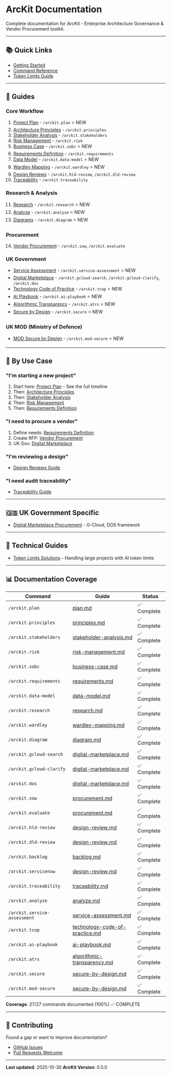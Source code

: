 # ArcKit Documentation

Complete documentation for ArcKit - Enterprise Architecture Governance & Vendor Procurement toolkit.

---

## 📚 Quick Links

- [Getting Started](../README.md#getting-started)
- [Command Reference](../.claude/COMMANDS.md)
- [Token Limits Guide](TOKEN-LIMITS.md)

---

## 📖 Guides

### Core Workflow
1. [Project Plan](guides/plan.md) - `/arckit.plan` ⭐ NEW
2. [Architecture Principles](guides/principles.md) - `/arckit.principles`
3. [Stakeholder Analysis](guides/stakeholder-analysis.md) - `/arckit.stakeholders`
4. [Risk Management](guides/risk-management.md) - `/arckit.risk`
5. [Business Case](guides/business-case.md) - `/arckit.sobc` ⭐ NEW
6. [Requirements Definition](guides/requirements.md) - `/arckit.requirements`
7. [Data Model](guides/data-model.md) - `/arckit.data-model` ⭐ NEW
8. [Wardley Mapping](guides/wardley-mapping.md) - `/arckit.wardley` ⭐ NEW
9. [Design Reviews](guides/design-review.md) - `/arckit.hld-review`, `/arckit.dld-review`
10. [Traceability](guides/traceability.md) - `/arckit.traceability`

### Research & Analysis
11. [Research](guides/research.md) - `/arckit.research` ⭐ NEW
12. [Analyze](guides/analyze.md) - `/arckit.analyze` ⭐ NEW
13. [Diagrams](guides/diagram.md) - `/arckit.diagram` ⭐ NEW

### Procurement
14. [Vendor Procurement](guides/procurement.md) - `/arckit.sow`, `/arckit.evaluate`

### UK Government
- [Service Assessment](guides/service-assessment.md) - `/arckit.service-assessment` ⭐ NEW
- [Digital Marketplace](guides/uk-government/digital-marketplace.md) - `/arckit.gcloud-search`, `/arckit.gcloud-clarify`, `/arckit.dos`
- [Technology Code of Practice](guides/uk-government/technology-code-of-practice.md) - `/arckit.tcop` ⭐ NEW
- [AI Playbook](guides/uk-government/ai-playbook.md) - `/arckit.ai-playbook` ⭐ NEW
- [Algorithmic Transparency](guides/uk-government/algorithmic-transparency.md) - `/arckit.atrs` ⭐ NEW
- [Secure by Design](guides/uk-government/secure-by-design.md) - `/arckit.secure` ⭐ NEW

### UK MOD (Ministry of Defence)
- [MOD Secure by Design](guides/uk-mod/secure-by-design.md) - `/arckit.mod-secure` ⭐ NEW

---

## 🎯 By Use Case

### "I'm starting a new project"
1. Start here: [Project Plan](guides/plan.md) - See the full timeline
2. Then: [Architecture Principles](guides/principles.md)
3. Then: [Stakeholder Analysis](guides/stakeholder-analysis.md)
4. Then: [Risk Management](guides/risk-management.md)
5. Then: [Requirements Definition](guides/requirements.md)

### "I need to procure a vendor"
1. Define needs: [Requirements Definition](guides/requirements.md)
2. Create RFP: [Vendor Procurement](guides/procurement.md)
3. UK Gov: [Digital Marketplace](guides/uk-government/digital-marketplace.md)

### "I'm reviewing a design"
- [Design Reviews Guide](guides/design-review.md)

### "I need audit traceability"
- [Traceability Guide](guides/traceability.md)

---

## 🇬🇧 UK Government Specific

- [Digital Marketplace Procurement](guides/uk-government/digital-marketplace.md) - G-Cloud, DOS framework

---

## 🔧 Technical Guides

- [Token Limits Solutions](TOKEN-LIMITS.md) - Handling large projects with AI token limits

---

## 📊 Documentation Coverage

| Command | Guide | Status |
|---------|-------|--------|
| `/arckit.plan` | [plan.md](guides/plan.md) | ✅ Complete |
| `/arckit.principles` | [principles.md](guides/principles.md) | ✅ Complete |
| `/arckit.stakeholders` | [stakeholder-analysis.md](guides/stakeholder-analysis.md) | ✅ Complete |
| `/arckit.risk` | [risk-management.md](guides/risk-management.md) | ✅ Complete |
| `/arckit.sobc` | [business-case.md](guides/business-case.md) | ✅ Complete |
| `/arckit.requirements` | [requirements.md](guides/requirements.md) | ✅ Complete |
| `/arckit.data-model` | [data-model.md](guides/data-model.md) | ✅ Complete |
| `/arckit.research` | [research.md](guides/research.md) | ✅ Complete |
| `/arckit.wardley` | [wardley-mapping.md](guides/wardley-mapping.md) | ✅ Complete |
| `/arckit.diagram` | [diagram.md](guides/diagram.md) | ✅ Complete |
| `/arckit.gcloud-search` | [digital-marketplace.md](guides/uk-government/digital-marketplace.md) | ✅ Complete |
| `/arckit.gcloud-clarify` | [digital-marketplace.md](guides/uk-government/digital-marketplace.md) | ✅ Complete |
| `/arckit.dos` | [digital-marketplace.md](guides/uk-government/digital-marketplace.md) | ✅ Complete |
| `/arckit.sow` | [procurement.md](guides/procurement.md) | ✅ Complete |
| `/arckit.evaluate` | [procurement.md](guides/procurement.md) | ✅ Complete |
| `/arckit.hld-review` | [design-review.md](guides/design-review.md) | ✅ Complete |
| `/arckit.dld-review` | [design-review.md](guides/design-review.md) | ✅ Complete |
| `/arckit.backlog` | [backlog.md](guides/backlog.md) | ✅ Complete |
| `/arckit.servicenow` | [design-review.md](guides/design-review.md) | ✅ Complete |
| `/arckit.traceability` | [traceability.md](guides/traceability.md) | ✅ Complete |
| `/arckit.analyze` | [analyze.md](guides/analyze.md) | ✅ Complete |
| `/arckit.service-assessment` | [service-assessment.md](guides/service-assessment.md) | ✅ Complete |
| `/arckit.tcop` | [technology-code-of-practice.md](guides/uk-government/technology-code-of-practice.md) | ✅ Complete |
| `/arckit.ai-playbook` | [ai-playbook.md](guides/uk-government/ai-playbook.md) | ✅ Complete |
| `/arckit.atrs` | [algorithmic-transparency.md](guides/uk-government/algorithmic-transparency.md) | ✅ Complete |
| `/arckit.secure` | [secure-by-design.md](guides/uk-government/secure-by-design.md) | ✅ Complete |
| `/arckit.mod-secure` | [secure-by-design.md](guides/uk-mod/secure-by-design.md) | ✅ Complete |

**Coverage**: 27/27 commands documented (100%) ✅ COMPLETE

---

## 🤝 Contributing

Found a gap or want to improve documentation?
- [GitHub Issues](https://github.com/tractorjuice/arc-kit/issues)
- [Pull Requests Welcome](https://github.com/tractorjuice/arc-kit/pulls)

---

**Last updated**: 2025-10-30
**ArcKit Version**: 0.5.0
